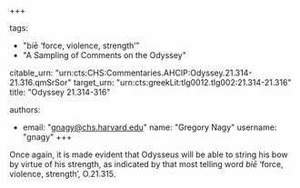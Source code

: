 +++

tags:
- "biē ‘force, violence, strength’"
- "A Sampling of Comments on the Odyssey"

citable_urn: "urn:cts:CHS:Commentaries.AHCIP:Odyssey.21.314-21.316.qmSrSor"
target_urn: "urn:cts:greekLit:tlg0012.tlg002:21.314-21.316"
title: "Odyssey 21.314-316"

authors:
- email: "gnagy@chs.harvard.edu"
  name: "Gregory Nagy"
  username: "gnagy"
+++

<p>Once again, it is made evident that Odysseus will be able to string his bow by virtue of his strength, as indicated by that most telling word <em>biē</em> ‘force, violence, strength’, O.21.315.  </p>